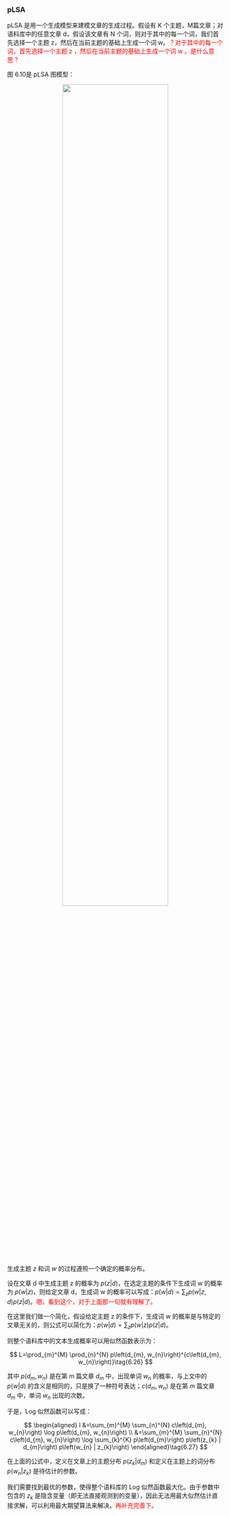 

### pLSA

pLSA 是用一个生成模型来建模文章的生成过程。假设有 K 个主题，M篇文章；对语料库中的任意文章 d，假设该文章有 N 个词，则对于其中的每一个词，我们首先选择一个主题 z，然后在当前主题的基础上生成一个词 w。<span style="color:red;">？对于其中的每一个词，首先选择一个主题 z ，然后在当前主题的基础上生成一个词 w 。是什么意思？</span>

图 6.10是 pLSA 图模型：

<p align="center">
    <img width="70%" height="70%" src="http://images.iterate.site/blog/image/20190406/7IKhCUbM4sll.png?imageslim">
</p>

生成主题 $z$ 和词 $w$ 的过程遵照一个确定的概率分布。

设在文章 d 中生成主题 z 的概率为 $p(z | d)$，在选定主题的条件下生成词 w 的概率为 $p(w | z)$，则给定文章 d，生成词 w 的概率可以写成：$p(w | d)=\sum_{z} p(w | z, d) p(z | d)$。<span style="color:red;">嗯，看到这个，对于上面那一句就有理解了。</span>

在这里我们做一个简化，假设给定主题 z 的条件下，生成词 w 的概率是与特定的文章无关的，则公式可以简化为：$p(w | d)=\sum_{z} p(w | z) p(z | d)$。

则整个语料库中的文本生成概率可以用似然函数表示为：

$$
L=\prod_{m}^{M} \prod_{n}^{N} p\left(d_{m}, w_{n}\right)^{c\left(d_{m}, w_{n}\right)}\tag{6.26}
$$

其中 $p\left(d_{m}, w_{n}\right)$ 是在第 m 篇文章 $d_{m}$ 中，出现单词 $w_{n}$ 的概率，与上文中的 $p(w | d)$ 的含义是相同的，只是换了一种符号表达；$c\left(d_{m}, w_{n}\right)$ 是在第 $m$ 篇文章 $d_{m}$ 中，单词 $w_{n}$ 出现的次数。

于是，Log 似然函数可以写成：

$$
\begin{aligned} l &=\sum_{m}^{M} \sum_{n}^{N} c\left(d_{m}, w_{n}\right) \log p\left(d_{m}, w_{n}\right) \\ &=\sum_{m}^{M} \sum_{n}^{N} c\left(d_{m}, w_{n}\right) \log \sum_{k}^{K} p\left(d_{m}\right) p\left(z_{k} | d_{m}\right) p\left(w_{n} | z_{k}\right) \end{aligned}\tag{6.27}
$$

在上面的公式中，定义在文章上的主题分布 $p\left(z_{k} | d_{m}\right)$ 和定义在主题上的词分布 $p\left(w_{n} | z_{k}\right)$ 是待估计的参数。

我们需要找到最优的参数，使得整个语料库的 Log 似然函数最大化。由于参数中包含的 $z_{k}$ 是隐含变量（即无法直接观测到的变量），因此无法用最大似然估计直接求解，可以利用最大期望算法来解决。<span style="color:red;">再补充完善下。</span>
